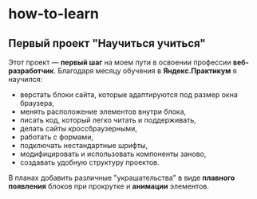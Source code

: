 # how-to-learn
## Первый проект "Научиться учиться"

Этот проект — **первый шаг** на моем пути в освоении профессии **веб-разработчик**. Благодаря месяцу обучения в **Яндекс.Практикум** я научился: 

* верстать блоки сайта, которые адаптируются под размер окна браузера,
* менять расположение элементов внутри блока, 
* писать код, который легко читать и поддерживать, 
* делать сайты кроссбраузерными,
* работать с формами,
* подключать нестандартные шрифты,
* модифицировать и использовать компоненты заново,
* создавать удобную структуру проектов.

В планах добавить различные "украшательства" в виде **плавного появления** блоков при прокрутке и **анимации** элементов.
